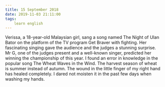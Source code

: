 ```yaml
---
title: 15 September 2018
date: 2019-11-03 21:11:00
tags:
    learn english
---
```


Verissa, a 18-year-old Malaysian girl, sang a song named The Night of Ulan Bator on the platform of the TV program Get Braver with fighting. Her fascinating singing gave the audience and the judges a stunning surprise. Mr G, one of the judges present and a well-known singer, predicted her winning the championship of this year. 
I found an error in knowledge in the popular song The Wheat Waves in the Wind. The harvest season of wheat is summer instead of autumn. 
The wound in the little finger of my right hand has healed completely. I dared not moisten it in the past few days when washing my hands.
